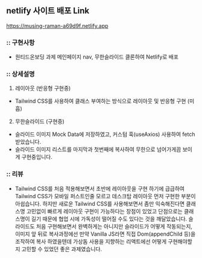 ## netlify 사이트 배포 Link <br/>
https://musing-raman-a69d9f.netlify.app

### :: 구현사항

- 원티드온보딩 과제 메인페이지 nav, 무한슬라이드 클론하여 Netlify로 배포

### :: 상세설명

1. 레이아웃 (반응형 구현중)
- Tailwind CSS를 사용하여 클래스 부여하는 방식으로 레이아웃 및 반응형 구현 (미흡)
2. 무한슬라이드 (구현중) 
- 슬라이드 이미지 Mock Data에 저장하였고, 커스텀 훅(useAxios) 사용하여 fetch 받았습니다.
- 슬라이드 이미지 리스트를 마지막과 첫번째에 복사하여 무한으로 넘어가게끔 보이게 구현중입니다.

### :: 리뷰

- Tailwind CSS를 처음 적용해보면서 초반에 레이아웃을 구현 하기에 급급하여 Tailwind CSS가 모바일 퍼스트인줄 모르고 데스크탑 레이아웃 먼저 구현한 부분이 아쉽습니다. 하지만 새로운 Tailwind CSS를 사용해보면서 좀만 익숙해진다면 클래스명 고민없이 빠르게 레이아웃 구현이 가능하다는 장점이 있었고 단점으로는 클래스명이 길기 때문에 협업 시에 가독성이 떨어질 수도 있다는 것을 깨달았습니다. 슬라이드도 처음 구현해보면서 완벽하게는 아니지만 슬라이드가 어떻게 작동되는지, 이미지 앞 뒤로 복사과정에선 만약 Vanilla JS라면 직접 Dom(appendChild 등)을 조작하여 복사 하였을텐데 가상돔 사용을 지향하는 리액트에선 어떻게 구현해야할지 고민할 수 있었던 좋은 과제였습니다. 
